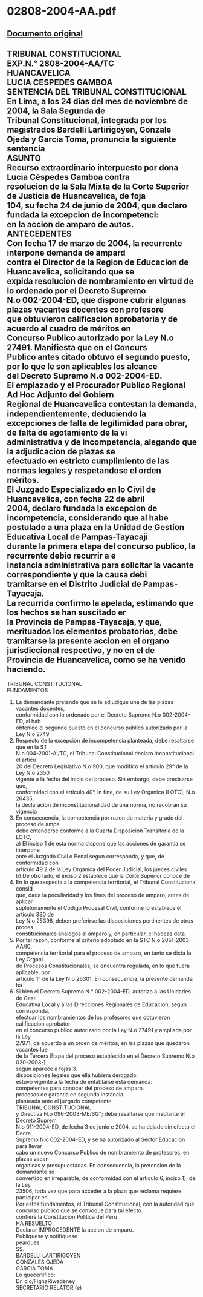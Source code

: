 
02808-2004-AA.pdf
=================
  
[Documento original](https://tc.gob.pe/jurisprudencia/2005/02808-2004-AA.pdf)  
---  
TRIBUNAL CONSTITUCIONAL  
EXP.N.° 2808-2004-AA/TC  
HUANCAVELICA  
LUCIA CESPEDES GAMBOA  
SENTENCIA DEL TRIBUNAL CONSTITUCIONAL  
En Lima, a los 24 dias del mes de noviembre de 2004, la Sala Segunda de  
Tribunal Constitucional, integrada por los magistrados Bardelli Lartirigoyen, Gonzale  
Ojeda y Garcia Toma, pronuncia la siguiente sentencia  
ASUNTO  
Recurso extraordinario interpuesto por dona Lucia Céspedes Gamboa contra  
resolucion de la Sala Mixta de la Corte Superior de Justicia de Huancavelica, de foja  
104, su fecha 24 de junio de 2004, que declaro fundada la excepcion de incompetenci:  
en la accion de amparo de autos.  
ANTECEDENTES  
Con fecha 17 de marzo de 2004, la recurrente interpone demanda de ampard  
contra el Director de la Region de Educacion de Huancavelica, solicitando que se  
expida resolucion de nombramiento en virtud de lo ordenado por el Decreto Supremo  
N.o 002-2004-ED, que dispone cubrir algunas plazas vacantes docentes con profesore  
que obtuvieron calificacion aprobatoria y de acuerdo al cuadro de méritos en  
Concurso Publico autorizado por la Ley N.o 27491. Manifiesta que en el Concurs  
Publico antes citado obtuvo el segundo puesto, por lo que le son aplicables los alcance  
del Decreto Supremo N.o 002-2004-ED.  
El emplazado y el Procurador Publico Regional Ad Hoc Adjunto del Gobiern  
Regional de Huancavelica contestan la demanda, independientemente, deduciendo la  
excepciones de falta de legitimidad para obrar, de falta de agotamiento de la vi  
administrativa y de incompetencia, alegando que la adjudicacion de plazas se  
efectuado en estricto cumplimiento de las normas legales y respetandose el orden  
méritos.  
El Juzgado Especializado en lo Civil de Huancavelica, con fecha 22 de abril  
2004, declaro fundada la excepcion de incompetencia, considerando que al habe  
postulado a una plaza en la Unidad de Gestion Educativa Local de Pampas-Tayacaji  
durante la primera etapa del concurso publico, la recurrente debio recurrir a e  
instancia administrativa para solicitar la vacante correspondiente y que la causa debi  
tramitarse en el Distrito Judicial de Pampas-Tayacaja.  
La recurrida confirmo la apelada, estimando que los hechos se han suscitado er  
la Provincia de Pampas-Tayacaja, y que, merituados los elementos probatorios, debe  
tramitarse la presente accion en el organo jurisdiccional respectivo, y no en el de  
Provincia de Huancavelica, como se ha venido haciendo.  
-  
TRIBUNAL CONSTITUCIONAL  
FUNDAMENTOS  
1. La demandante pretende que se le adjudique una de las plazas vacantes docentes,  
conformidad con lo ordenado por el Decreto Supremo N.o 002-2004-ED, al hab  
obtenido el segundo puesto en el concurso publico autorizado por la Ley N.o 2749  
2. Respecto de la excepcion de incompetencia planteada, debe resaltarse que en la ST  
N.o 004-2001-AI/TC, el Tribunal Constitucional declaro inconstitucional el articu  
20 del Decreto Legislativo N.o 900, que modifico el articulo 29° de la Ley N.o 2350  
vigente a la fecha del inicio del proceso. Sin embargo, debe precisarse que,  
conformidad con el articulo 40°, in fine, de su Ley Organica (LOTC), N.o 26435,  
la declaracion de inconstitucionalidad de una norma, no recobran su vigencia  
3. En consecuencia, la competencia por razon de materia y grado del proceso de ampa  
debe entenderse conforme a la Cuarta Disposicion Transitoria de la LOTC,  
a) El inciso 1 de esta norma dispone que las acciones de garantia se interpone  
ante el Juzgado Civil o Penal segun corresponda, y que, de conformidad con  
articulo 49.2 de la Ley Orgànica del Poder Judicial, los jueces civiles  
b) De otro lado, el inciso 2 establece que la Corte Superior conoce de  
4. En lo que respecta a la competencia territorial, el Tribunal Constitucional consid  
que, dada la peculiaridad y los fines del proceso de amparo, antes de aplicar  
supletoriamente el Codigo Procesal Civil, conforme lo establece el articulo 330 de  
Ley N.o 25398, deben preferirse las disposiciones pertinentes de otros proces  
constitucionales analogos al amparo y, en particular, el habeas data.  
5. Por tal razon, conforme al criterio adoptado en la STC N.o 2051-2003-AA/IC,  
competencia territorial para el proceso de amparo, en tanto se dicta la Ley Organi  
de Procesos Constitucionales, se encuentra regulada, en lo que fuera aplicable, por  
articulo 1° de la Ley N.o 26301. En consecuencia, la presente demanda ha  
6. Si bien el Decreto Supremo N.° 002-2004-ED, autorizo a las Unidades de Gesti  
Educativa Local y a las Direcciones Regionales de Educacion, segun corresponda,  
efectuar los nombramientos de los profesores que obtuvieron calificacion aprobator  
en el concurso publico autorizado por la Ley N.o 27491 y ampliada por la Ley  
27971, de acuerdo a un orden de méritos, en las plazas que quedaron vacantes lue  
de la Tercera Etapa del proceso establecido en el Decreto Supremo N.o 020-2003-)  
segun aparece a fojas 3.  
disposiciones legales que ella hubiera derogado.  
estuvo vigente a la fecha de entablarse esta demanda:  
competentes para conocer del proceso de amparo.  
procesos de garantia en segunda instancia.  
planteada ante el juzgado competente.  
TRIBUNAL CONSTITUCIONAL  
y Directiva N.o 096-2003-ME/SG"; debe resaltarse que mediante el Decreto Suprem  
N.o 011-2004-ED, de fecha 3 de junio e 2004, se ha dejado sin efecto el Decre  
Supremo N.o 002-2004-ED, y se ha autorizado al Sector Educacion para llevar  
cabo un nuevo Concurso Publico de nombramiento de protesores, en plazas vacan  
organicas y presupuestadas. En consecuencia, la pretension de la demandante se  
convertido en irreparable, de conformidad con el articulo 6, inciso 1), de la Ley  
23506, toda vez que para acceder a la plaza que reclama requiere participar en  
Por estos fundamentos, el Tribunal Constitucional, con la autoridad que  
concurso publico que se convoque para tal efecto.  
confiere la Constitucion Politica del Peru  
HA RESUELTO  
Declarar IMPROCEDENTE la accion de amparo.  
Publiquese y notifiquese  
peardues  
SS.  
BARDELLI LARTIRIGOYEN  
GONZALES OJEDA  
GARCIA TOMA  
Lo quecertifico:  
Dr. cio/FighaRiwedeney  
SECRETARIO RELATOR (e)